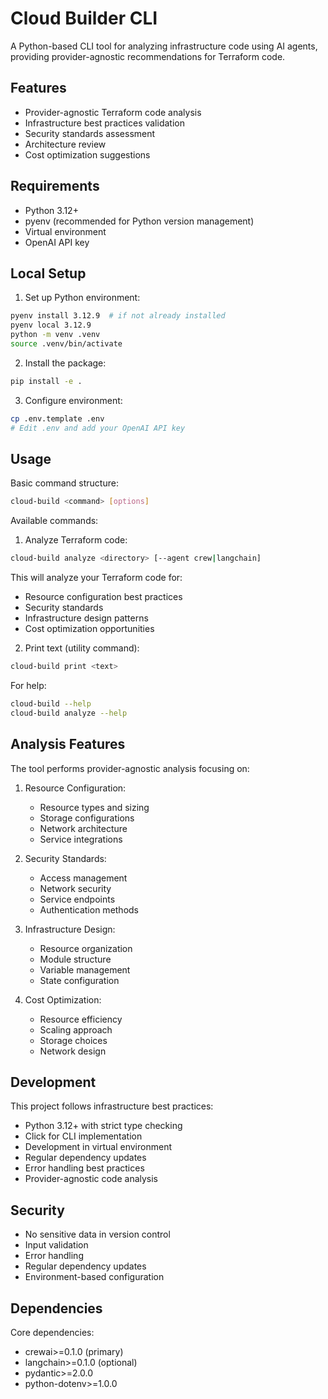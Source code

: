 # Cloud Builder CLI

A Python-based CLI tool for analyzing infrastructure code using AI agents, providing provider-agnostic recommendations for Terraform code.

## Features

- Provider-agnostic Terraform code analysis
- Infrastructure best practices validation
- Security standards assessment
- Architecture review
- Cost optimization suggestions

## Requirements

- Python 3.12+
- pyenv (recommended for Python version management)
- Virtual environment
- OpenAI API key

## Local Setup

1. Set up Python environment:
```bash
pyenv install 3.12.9  # if not already installed
pyenv local 3.12.9
python -m venv .venv
source .venv/bin/activate
```

2. Install the package:
```bash
pip install -e .
```

3. Configure environment:
```bash
cp .env.template .env
# Edit .env and add your OpenAI API key
```

## Usage

Basic command structure:
```bash
cloud-build <command> [options]
```

Available commands:

1. Analyze Terraform code:
```bash
cloud-build analyze <directory> [--agent crew|langchain]
```
This will analyze your Terraform code for:
- Resource configuration best practices
- Security standards
- Infrastructure design patterns
- Cost optimization opportunities

2. Print text (utility command):
```bash
cloud-build print <text>
```

For help:
```bash
cloud-build --help
cloud-build analyze --help
```

## Analysis Features

The tool performs provider-agnostic analysis focusing on:

1. Resource Configuration:
   - Resource types and sizing
   - Storage configurations
   - Network architecture
   - Service integrations

2. Security Standards:
   - Access management
   - Network security
   - Service endpoints
   - Authentication methods

3. Infrastructure Design:
   - Resource organization
   - Module structure
   - Variable management
   - State configuration

4. Cost Optimization:
   - Resource efficiency
   - Scaling approach
   - Storage choices
   - Network design

## Development

This project follows infrastructure best practices:
- Python 3.12+ with strict type checking
- Click for CLI implementation
- Development in virtual environment
- Regular dependency updates
- Error handling best practices
- Provider-agnostic code analysis

## Security

- No sensitive data in version control
- Input validation
- Error handling
- Regular dependency updates
- Environment-based configuration

## Dependencies

Core dependencies:
- crewai>=0.1.0 (primary)
- langchain>=0.1.0 (optional)
- pydantic>=2.0.0
- python-dotenv>=1.0.0
